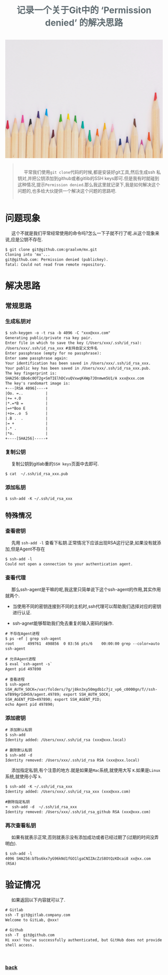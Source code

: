 <script>
var pageHeader=document.getElementsByClassName("page-header")[0].innerHTML;
 pageHeader="<center><img style='border-radius: 50% !important;' src='https://avatars.githubusercontent.com/u/88264073?s=400&amp;u=63e618520a5b6aa87636714e69f8228374c4e9b1&amp;v=4' width='200' height='200' alt='@anigkus' title='Github of Anigkus' ></center>"+pageHeader;
document.getElementsByClassName("page-header")[0].innerHTML=pageHeader;
</script>

<h1 style="color:#606c71;text-align:center;" >记录一个关于Git中的 ‘Permission denied’ 的解决思路</h1><br/>

[<h1 style="color:#606c71;text-align:center;" >Record a solution about 'Permission denied' in Git</h1><br/>]:#

<center>
<img src="../assets/images/record-a-solution-about-permission-denied-in-git/figure-1.jpg" alt="Record a solution about 'Permission denied' in Git" title="Github of Anigkus" >
</center>

> <br/>&nbsp;&nbsp;&nbsp;&nbsp; 平常我们使用`git clone`代码的时候,都是安装好git工具,然后生成ssh 私钥对,并把公钥添加到github或者gitlib的SSH keys即可.但是我有时就碰到这种情况,提示`Permission denied`.那么我这里就记录下,我是如何解决这个问题的,也多给大伙提供一个解决这个问题的思路吧.<br/>
> <br/>

[> <br/>&nbsp;&nbsp;&nbsp;&nbsp; Some general notes on article.<br/>]:#
[> <br/>]:#


# 问题现象

&nbsp;&nbsp;&nbsp;&nbsp; 这个不就是我们平常经常使用的命令吗?怎么一下子就不行了呢.从这个现象来说,应是公钥不存在.

```
$ git clone git@github.com:graalvm/mx.git
Cloning into 'mx'...
git@github.com: Permission denied (publickey).
fatal: Could not read from remote repository.
```

# 解决思路

## 常规思路

### 生成私钥对

```
$ ssh-keygen -o -t rsa -b 4096 -C "xxx@xxx.com"
Generating public/private rsa key pair.
Enter file in which to save the key (/Users/xxx/.ssh/id_rsa): /Users/xxx/.ssh/id_rsa_xxx #支持自定义文件名
Enter passphrase (empty for no passphrase):
Enter same passphrase again:
Your identification has been saved in /Users/xxx/.ssh/id_rsa_xxx.
Your public key has been saved in /Users/xxx/.ssh/id_rsa_xxx.pub.
The key fingerprint is:
SHA256:QBo6c0OT2g+SmTIElhDCvuQVxwqK4Wp7JOnmwm5U1/A xxx@xxx.com
The key's randomart image is:
+---[RSA 4096]----+
|Oo. =..          |
|+= +.O           |
|*.=*B =          |
|=+*Boo E         |
|+o=..o  S        |
|.B .  .          |
|= +              |
|.* .             |
|*o.              |
+----[SHA256]-----+
```

### 复制公钥

&nbsp;&nbsp;&nbsp;&nbsp; 复制公钥到gitlab重的`SSH keys`页面中去即可.

```
$ cat  ~/.ssh/id_rsa_xxx.pub 
```
### 添加私钥

```
$ ssh-add -K ~/.ssh/id_rsa_xxx
```


## 特殊情况

### 查看密钥

&nbsp;&nbsp;&nbsp;&nbsp; 先用 `ssh-add -l` 查看下私钥.正常情况下应该出现RSA这行记录,如果没有就添加,但是Agent不存在

```
$ ssh-add -l
Could not open a connection to your authentication agent.
```

### 查看代理
&nbsp;&nbsp;&nbsp;&nbsp; 那么ssh-agent是干嘛的呢,我这里只简单说下这个ssh-agent的作用,其实作用就两个.

* 当使用不同的密钥连接到不同的主机时,ssh代理可以帮助我们选择对应的密钥进行认证.

* ssh-agnet能够帮助我们免去重复的输入密码的操作.


```
# 不存在Agent进程
$ ps -ef | grep ssh-agent 
root      499761  498856  0 03:56 pts/6    00:00:00 grep --color=auto ssh-agent 

# 允许Agent进程
$ eval `ssh-agent -s`
Agent pid 497890

# 查看进程
$ ssh-agent
SSH_AUTH_SOCK=/var/folders/7g/j8kn3xy50mgdb1c7jz_vp6_c0000gn/T//ssh-wTB99grIdHS9/agent.49789; export SSH_AUTH_SOCK;
SSH_AGENT_PID=497890; export SSH_AGENT_PID;
echo Agent pid 497890;
```

### 添加密钥

```
# 添加默认私钥
$ ssh-add 
Identity added: /Users/xxx/.ssh/id_rsa (xxx@xxx.local)

# 删除默认私钥
$ ssh-add -d                     
Identity removed: /Users/xxx/.ssh/id_rsa RSA (xxx@xxx.local)
```

&nbsp;&nbsp;&nbsp;&nbsp; 添加指定私钥,有个注意的地方.就是如果是`Mac`系统,就使用大写 ` K `.如果是`Linux`系统,就使用小写 ` k `.

```
$ ssh-add -K ~/.ssh/id_rsa_xxx      
Identity added: /Users/xxx/.ssh/id_rsa_xxx (xxx@xxx.com)

#删除指定私钥
➜  ssh-add -d  ~/.ssh/id_rsa_xxx                   
Identity removed: /Users/xxx/.ssh/id_rsa_github RSA (xxx@xxx.com)
```

### 再次查看私钥

&nbsp;&nbsp;&nbsp;&nbsp; 如果有就表示正常,否则就表示没有添加成功或者已经过期了(过期的时间没弄明白).

```
$ ssh-add -l
4096 SHA256:bTbs6kx7yG96kNd1fGO1lgaCNIZAcZzS8OtQzKDcai8 xx@xx.com (RSA)
```

# 验证情况

&nbsp;&nbsp;&nbsp;&nbsp; 如果返回以下内容就可以了.

```
# Gitlab
ssh -T git@gitlab.company.com
Welcome to GitLab, @xxx!

# Github
ssh -T  git@github.com
Hi xxx! You've successfully authenticated, but GitHub does not provide shell access.
```


<br>

### [back](./)
